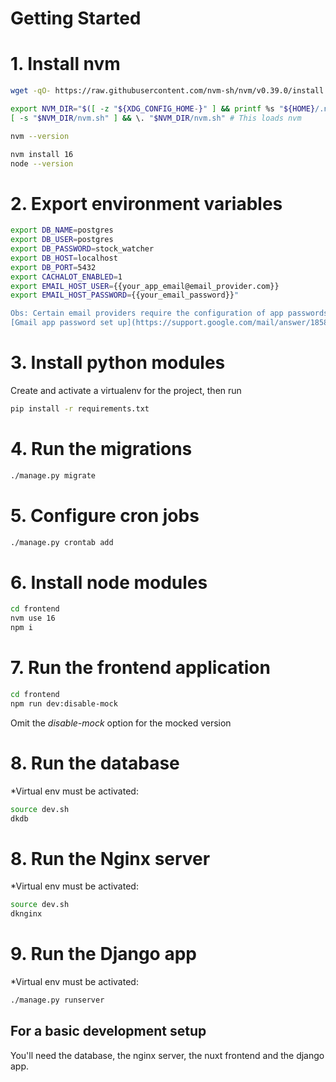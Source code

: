 # Getting Started


# 1. Install nvm
```bash
wget -qO- https://raw.githubusercontent.com/nvm-sh/nvm/v0.39.0/install.sh | bash

export NVM_DIR="$([ -z "${XDG_CONFIG_HOME-}" ] && printf %s "${HOME}/.nvm" || printf %s "${XDG_CONFIG_HOME}/nvm")"
[ -s "$NVM_DIR/nvm.sh" ] && \. "$NVM_DIR/nvm.sh" # This loads nvm

nvm --version

nvm install 16
node --version
```


# 2. Export environment variables
```bash
export DB_NAME=postgres
export DB_USER=postgres
export DB_PASSWORD=stock_watcher
export DB_HOST=localhost
export DB_PORT=5432
export CACHALOT_ENABLED=1
export EMAIL_HOST_USER={{your_app_email@email_provider.com}}
export EMAIL_HOST_PASSWORD={{your_email_password}}"

Obs: Certain email providers require the configuration of app passwords.
[Gmail app password set up](https://support.google.com/mail/answer/185833?hl=en)
```

# 3. Install python modules
Create and activate a virtualenv for the project, then run
```bash
pip install -r requirements.txt
```

# 4. Run the migrations
```bash
./manage.py migrate
```

# 5. Configure cron jobs
```bash
./manage.py crontab add
```

# 6. Install node modules
```bash
cd frontend
nvm use 16
npm i
```

# 7. Run the frontend application
```bash
cd frontend
npm run dev:disable-mock
```
Omit the *disable-mock* option for the mocked version


# 8. Run the database
*Virtual env must be activated:
```bash
source dev.sh
dkdb
```

# 8. Run the Nginx server
*Virtual env must be activated:
```bash
source dev.sh
dknginx
```

# 9. Run the Django app
*Virtual env must be activated:
```bash
./manage.py runserver
```

## For a basic development setup
You'll need the database, the nginx server, the nuxt frontend and the django app.